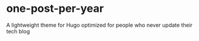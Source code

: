 # one-post-per-year
A lightweight theme for Hugo optimized for people who never update their tech blog
